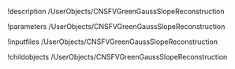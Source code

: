 !description /UserObjects/CNSFVGreenGaussSlopeReconstruction

!parameters /UserObjects/CNSFVGreenGaussSlopeReconstruction

!inputfiles /UserObjects/CNSFVGreenGaussSlopeReconstruction

!childobjects /UserObjects/CNSFVGreenGaussSlopeReconstruction
